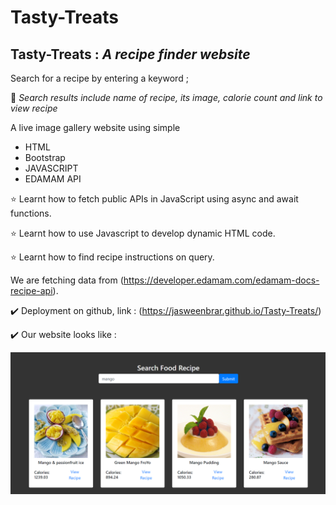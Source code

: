 # Tasty-Treats

## Tasty-Treats : *A recipe finder website*


Search for a recipe by entering a keyword ;

💠 *Search results include name of recipe, its image, calorie count and link to view recipe*


 A live image gallery website using simple
 * HTML 
 * Bootstrap 
 * JAVASCRIPT
 * EDAMAM API
 
 
 ⭐ Learnt how to fetch public APIs in JavaScript using async and await functions.
 
 ⭐ Learnt how to use Javascript to develop dynamic HTML code.
 
 ⭐ Learnt how to find recipe instructions on query.
 
 
 We are fetching data from (https://developer.edamam.com/edamam-docs-recipe-api).


✔️ Deployment on github, link :
(https://jasweenbrar.github.io/Tasty-Treats/)

✔️ Our website looks like :


![website image](./images/websiteimage.png)
